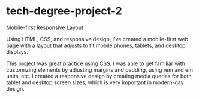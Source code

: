 # tech-degree-project-2
Mobile-first Responsive Layout


Using HTML, CSS, and responsive design, I've created a mobile-first web page with a layout that adjusts to fit mobile phones, tablets, and desktop displays.

This project was great practice using CSS. I was able to get familiar with customizing elements by adjusting margins and padding, using rem and em units, etc. I created a responsive design by creating media queries for both tablet and desktop screen sizes, which is very important in modern-day design.
